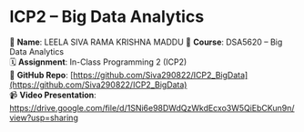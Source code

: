 # ICP2 – Big Data Analytics

👤 **Name**: LEELA SIVA RAMA KRISHNA MADDU
📘 **Course**: DSA5620 – Big Data Analytics  
🗓️ **Assignment**: In-Class Programming 2 (ICP2)  
🔗 **GitHub Repo**: [https://github.com/Siva290822/ICP2_BigData](https://github.com/Siva290822/ICP2_BigData)  
📹 **Video Presentation**: https://drive.google.com/file/d/1SNi6e98DWdQzWkdEcxo3W5QiEbCKun9n/view?usp=sharing

